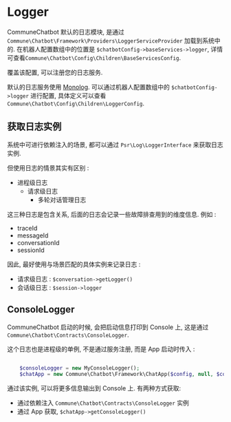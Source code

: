 # Logger

CommuneChatbot 默认的日志模块, 是通过  ```Commune\Chatbot\Framework\Providers\LoggerServiceProvider``` 加载到系统中的.
在机器人配置数组中的位置是 ```$chatbotConfig->baseServices->logger```, 详情可查看```Commune\Chatbot\Config\Children\BaseServicesConfig```.

覆盖该配置, 可以注册您的日志服务.

默认的日志服务使用 [Monolog](https://github.com/Seldaek/monolog). 可以通过机器人配置数组中的 ```$chatbotConfig->logger``` 进行配置, 具体定义可以查看```Commune\Chatbot\Config\Children\LoggerConfig```.


## 获取日志实例

系统中可进行依赖注入的场景, 都可以通过 ```Psr\Log\LoggerInterface``` 来获取日志实例.

但使用日志的情景其实有区别 :

- 进程级日志
    - 请求级日志
        - 多轮对话管理日志

这三种日志是包含关系, 后面的日志会记录一些故障排查用到的维度信息. 例如 :

- traceId
- messageId
- conversationId
- sessionId

因此, 最好使用与场景匹配的具体实例来记录日志 :

- 请求级日志 : ```$conversation->getLogger()```
- 会话级日志 : ```$session->logger```

## ConsoleLogger

CommuneChatbot 启动的时候, 会把启动信息打印到 Console 上, 这是通过```Commune\Chatbot\Contracts\ConsoleLogger```.

这个日志也是进程级的单例, 不是通过服务注册, 而是 App 启动时传入 :

```php

    $consoleLogger = new MyConsoleLogger();
    $chatApp = new Commune\Chatbot\Framework\ChatApp($config, null, $consoleLogger);

```

通过该实例, 可以将更多信息输出到 Console 上. 有两种方式获取:

- 通过依赖注入 ```Commune\Chatbot\Contracts\ConsoleLogger``` 实例
- 通过 App 获取, ``` $chatApp->getConsoleLogger() ```